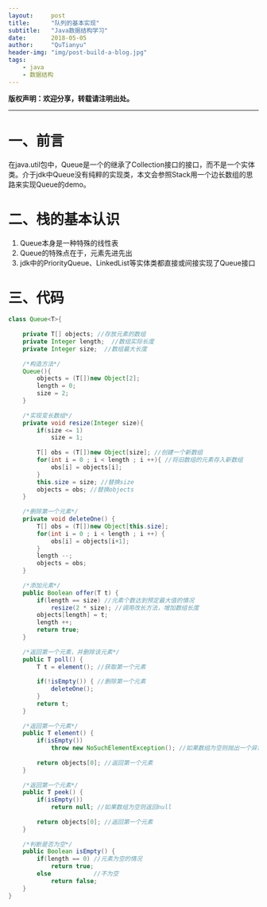 ```yaml
---
layout:     post
title:      "队列的基本实现"
subtitle:   "Java数据结构学习"
date:       2018-05-05
author:     "QuTianyu"
header-img: "img/post-build-a-blog.jpg"
tags:
    - java
    - 数据结构
---
```



**版权声明：欢迎分享，转载请注明出处。**

---

# 一、前言

在java.util包中，Queue是一个的继承了Collection接口的接口，而不是一个实体类。介于jdk中Queue没有纯粹的实现类，本文会参照Stack用一个边长数组的思路来实现Queue的demo。

# 二、栈的基本认识

1. Queue本身是一种特殊的线性表
2. Queue的特殊点在于，元素先进先出
3. jdk中的PriorityQueue、LinkedList等实体类都直接或间接实现了Queue接口

# 三、代码

```java
class Queue<T>{
	
	private T[] objects; //存放元素的数组
	private Integer length;  //数组实际长度
    private Integer size;  //数组最大长度
	
	/*构造方法*/
	Queue(){
    	objects = (T[])new Object[2];
    	length = 0;
    	size = 2;
    }
	
	/*实现变长数组*/
    private void resize(Integer size){
    	if(size <= 1)
    		size = 1;
    	
        T[] obs = (T[])new Object[size]; //创建一个新数组
        for(int i = 0 ; i < length ; i ++){ //将旧数组的元素存入新数组
            obs[i] = objects[i];
        }
        this.size = size; //替换size
        objects = obs; //替换objects
    }
    
    /*删除第一个元素*/
    private void deleteOne() {
    	T[] obs = (T[])new Object[this.size];
    	for(int i = 0 ; i < length ; i ++) {
    		obs[i] = objects[i+1];
    	}
    	length --;
    	objects = obs;
    }
	
	/*添加元素*/
	public Boolean offer(T t) {
		if(length == size) //元素个数达到预定最大值的情况
            resize(2 * size); //调用改长方法，增加数组长度
        objects[length] = t;
        length ++;
        return true;
	}
	
	/*返回第一个元素，并删除该元素*/
	public T poll() {
		T t = element(); //获取第一个元素
		
		if(!isEmpty()) { //删除第一个元素
			deleteOne();
		}
		return t;
	}
	
	/*返回第一个元素*/
	public T element() {
		if(isEmpty())
			throw new NoSuchElementException(); //如果数组为空则抛出一个异常
		
		return objects[0]; //返回第一个元素
	}
	
	/*返回第一个元素*/
	public T peek() {
		if(isEmpty())
			return null; //如果数组为空则返回null
	
		return objects[0]; //返回第一个元素
	}
	
	/*判断是否为空*/
    public Boolean isEmpty() {
    	if(length == 0)	//元素为空的情况
            return true;
    	else			//不为空
    		return false;
    }
}

```